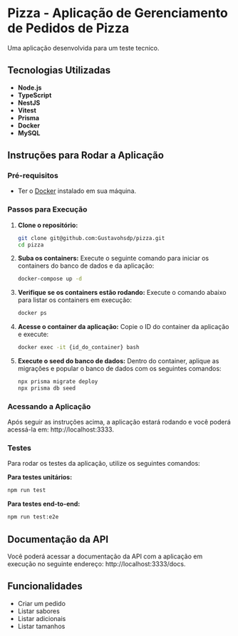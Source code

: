 # Pizza - Aplicação de Gerenciamento de Pedidos de Pizza

Uma aplicação desenvolvida para um teste tecnico.

## Tecnologias Utilizadas

- **Node.js**
- **TypeScript**
- **NestJS**
- **Vitest**
- **Prisma**
- **Docker**
- **MySQL**

## Instruções para Rodar a Aplicação

### Pré-requisitos

- Ter o [Docker](https://www.docker.com/get-started) instalado em sua máquina.

### Passos para Execução

1. **Clone o repositório:**

   ```bash
   git clone git@github.com:Gustavohsdp/pizza.git
   cd pizza
   ```

2. **Suba os containers:**
   Execute o seguinte comando para iniciar os containers do banco de dados e da aplicação:

   ```bash
   docker-compose up -d
   ```

3. **Verifique se os containers estão rodando:**
   Execute o comando abaixo para listar os containers em execução:

   ```bash
   docker ps
   ```

4. **Acesse o container da aplicação:**
   Copie o ID do container da aplicação e execute:

   ```bash
   docker exec -it {id_do_container} bash
   ```

5. **Execute o seed do banco de dados:**
   Dentro do container, aplique as migrações e popular o banco de dados com os seguintes comandos:

   ```bash
   npx prisma migrate deploy
   npx prisma db seed
   ```

### Acessando a Aplicação

Após seguir as instruções acima, a aplicação estará rodando e você poderá acessá-la em: http://localhost:3333.

### Testes

Para rodar os testes da aplicação, utilize os seguintes comandos:

**Para testes unitários:**

```bash
npm run test
```

**Para testes end-to-end:**

```bash
npm run test:e2e
```

## Documentação da API

Você poderá acessar a documentação da API com a aplicação em execução no seguinte endereço: http://localhost:3333/docs.

## Funcionalidades

- Criar um pedido
- Listar sabores
- Listar adicionais
- Listar tamanhos
